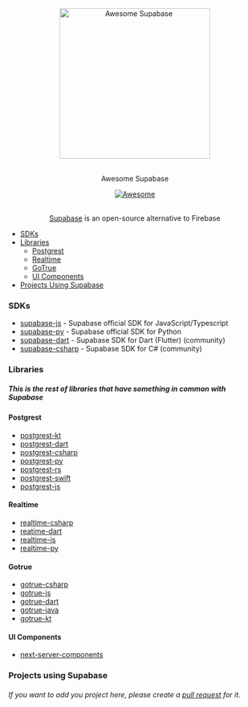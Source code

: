 <div align="center">
  <div>
    <img width="300px" src="https://gitcdn.xyz/repo/supabase/supabase/master/web/static/supabase-light.svg" alt="Awesome Supabase">
  </div>
  <br>
  <p>
    Awesome Supabase
  </p>
  <a href="https://awesome.re">
    <img src="https://awesome.re/badge-flat2.svg" alt="Awesome">
  </a>
  <br>
  <br>
  <p>
    <a href="https://en.wikipedia.org/wiki/Node.js">Supabase</a> is an open-source alternative to Firebase
  </p>
</div>

- [SDKs](#sdks)
- [Libraries](#libraries)
  - [Postgrest](#postgrest)
  - [Realtime](#realtime)
  - [GoTrue](#gotrue)
  - [UI Components](#ui-components)
- [Projects Using Supabase](#projects-using-supabase)

### SDKs

- [supabase-js](https://github.com/supabase/supabase-js) - Supabase official SDK for JavaScript/Typescript
- [supabase-py](https://github.com/supabase/supabase-py) - Supabase official SDK for Python
- [supabase-dart](https://github.com/supabase/supabase-dart) - Supabase SDK for Dart (Flutter) (community)
- [supabase-csharp](https://github.com/supabase/supabase-csharp) - Supabase SDK for C# (community)

### Libraries
##### This is the rest of libraries that have something in common with Supabase

#### Postgrest
- [postgrest-kt](https://github.com/supabase/postgrest-kt)
- [postgrest-dart](https://github.com/supabase/postgrest-dart)
- [postgrest-csharp](https://github.com/supabase/postgrest-csharp)
- [postgrest-py](https://github.com/supabase/postgrest-py)
- [postgrest-rs](https://github.com/supabase/postgrest-rs)
- [postgrest-swift](https://github.com/supabase/postgrest-swift)
- [postgrest-js](https://github.com/supabase/postgrest-js)

#### Realtime
- [realtime-csharp](https://github.com/supabase/realtime-csharp)
- [reatime-dart](https://github.com/supabase/realtime-dart)
- [realtime-js](https://github.com/supabase/realtime-js)
- [realtime-py](https://github.com/supabase/realtime-py)

#### Gotrue
- [gotrue-csharp](https://github.com/supabase/gotrue-csharp)
- [gotrue-js](https://github.com/supabase/gotrue-js)
- [gotrue-dart](https://github.com/supabase/gotrue-dart)
- [gotrue-java](https://github.com/supabase/gotrue-java)
- [gotrue-kt](https://github.com/supabase/gotrue-kt)

#### UI Components
- [next-server-components](https://github.com/supabase/next-server-components)

### Projects using Supabase

###### If you want to add you project here, please create a [pull request](https://github.com/GiovanniSM20/awesome-supabase/compare) for it.
